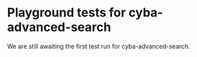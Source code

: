# Playground tests for cyba-advanced-search
We are still awaiting the first test run for cyba-advanced-search.

